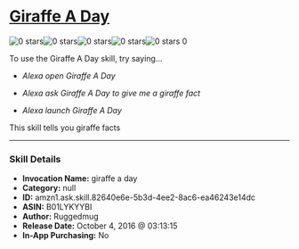 # [Giraffe A Day](http://alexa.amazon.com/#skills/amzn1.ask.skill.82640e6e-5b3d-4ee2-8ac6-ea46243e14dc)
![0 stars](../../images/ic_star_border_black_18dp_1x.png)![0 stars](../../images/ic_star_border_black_18dp_1x.png)![0 stars](../../images/ic_star_border_black_18dp_1x.png)![0 stars](../../images/ic_star_border_black_18dp_1x.png)![0 stars](../../images/ic_star_border_black_18dp_1x.png) 0

To use the Giraffe A Day skill, try saying...

* *Alexa open Giraffe A Day*

* *Alexa ask Giraffe A Day to give me a giraffe fact*

* *Alexa launch Giraffe A Day*

This skill tells you giraffe facts

***

### Skill Details

* **Invocation Name:** giraffe a day
* **Category:** null
* **ID:** amzn1.ask.skill.82640e6e-5b3d-4ee2-8ac6-ea46243e14dc
* **ASIN:** B01LYKYYBI
* **Author:** Ruggedmug
* **Release Date:** October 4, 2016 @ 03:13:15
* **In-App Purchasing:** No
